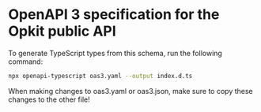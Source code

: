 # OpenAPI 3 specification for the Opkit public API

To generate TypeScript types from this schema, run the following command:

```bash
npx openapi-typescript oas3.yaml --output index.d.ts
```

When making changes to oas3.yaml or oas3.json, make sure to copy these changes to the other file!
